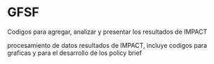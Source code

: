 # GFSF
Codigos para agregar, analizar y presentar los resultados de IMPACT

procesamiento de datos resultados de IMPACT, incluye codigos para graficas y para el desarrollo de los policy brief
